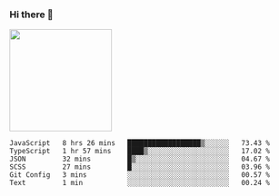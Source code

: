 ### Hi there 👋

<!--
**hwolf0610/hwolf0610** is a ✨ _special_ ✨ repository because its `README.md` (this file) appears on your GitHub profile.

Here are some ideas to get you started:

- 🔭 I’m currently working on ...
- 🌱 I’m currently learning ...
- 👯 I’m looking to collaborate on ...
- 🤔 I’m looking for help with ...
- 💬 Ask me about ...
- 📫 How to reach me: ...
- 😄 Pronouns: ...
- ⚡ Fun fact: ...
-->

<img height="180em" src="https://github-readme-stats.vercel.app/api?username=hwolf0610&show_icons=true&hide_border=true&&count_private=true&include_all_commits=true" />


<!--START_SECTION:waka-->

```text
JavaScript   8 hrs 26 mins   ██████████████████▒░░░░░░   73.43 %
TypeScript   1 hr 57 mins    ████▒░░░░░░░░░░░░░░░░░░░░   17.02 %
JSON         32 mins         █▒░░░░░░░░░░░░░░░░░░░░░░░   04.67 %
SCSS         27 mins         █░░░░░░░░░░░░░░░░░░░░░░░░   03.96 %
Git Config   3 mins          ░░░░░░░░░░░░░░░░░░░░░░░░░   00.57 %
Text         1 min           ░░░░░░░░░░░░░░░░░░░░░░░░░   00.24 %
```

<!--END_SECTION:waka-->
